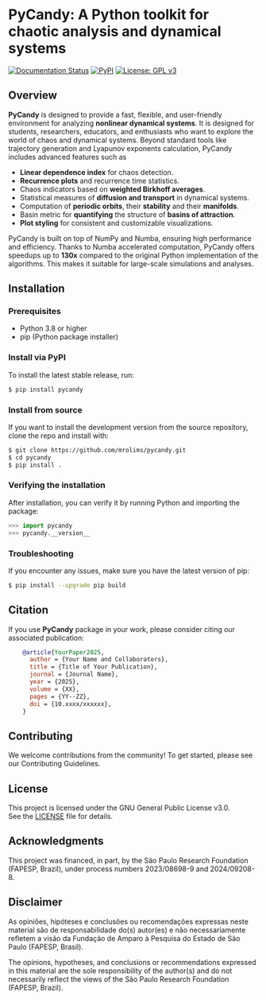 # PyCandy: A Python toolkit for chaotic analysis and dynamical systems

[![Documentation Status](https://readthedocs.org/projects/pycandy/badge/?version=latest)](https://pycandy.readthedocs.io/en/latest/)
[![PyPI](https://img.shields.io/pypi/v/pycandy.svg)](https://pypi.org/project/pycandy/)
[![License: GPL v3](https://img.shields.io/badge/License-GPLv3-blue.svg)](https://www.gnu.org/licenses/gpl-3.0)

## Overview

**PyCandy** is designed to provide a fast, flexible, and user-friendly environment for analyzing **nonlinear dynamical systems**. It is designed for students, researchers, educators, and enthusiasts who want to explore the world of chaos and dynamical systems. Beyond standard tools like trajectory generation and Lyapunov exponents calculation, PyCandy includes advanced features such as

-   **Linear dependence index** for chaos detection.
-   **Recurrence plots** and recurrence time statistics.
-   Chaos indicators based on **weighted Birkhoff averages**.
-   Statistical measures of **diffusion and transport** in dynamical systems.
-   Computation of **periodic orbits**, their **stability** and their **manifolds**.
-   Basin metric for **quantifying** the structure of **basins of attraction**.
-   **Plot styling** for consistent and customizable visualizations.

PyCandy is built on top of NumPy and Numba, ensuring high performance and efficiency. Thanks to Numba accelerated computation, PyCandy offers speedups up to **130x** compared to the original Python implementation of the algorithms. This makes it suitable for large-scale simulations and analyses.

## Installation

### Prerequisites

-   Python 3.8 or higher
-   pip (Python package installer)

### Install via PyPI

To install the latest stable release, run:

```bash
$ pip install pycandy
```

### Install from source

If you want to install the development version from the source repository, clone the repo and install with:

```bash
$ git clone https://github.com/mrolims/pycandy.git
$ cd pycandy
$ pip install .
```

### Verifying the installation

After installation, you can verify it by running Python and importing the package:

```python
>>> import pycandy
>>> pycandy.__version__
```

### Troubleshooting

If you encounter any issues, make sure you have the latest version of pip:

```bash
$ pip install --upgrade pip build
```

## Citation

If you use **PyCandy** package in your work, please consider citing our associated publication:

```bibtex
    @article{YourPaper2025,
      author = {Your Name and Collaborators},
      title = {Title of Your Publication},
      journal = {Journal Name},
      year = {2025},
      volume = {XX},
      pages = {YY--ZZ},
      doi = {10.xxxx/xxxxxx},
    }
```

## Contributing

We welcome contributions from the community! To get started, please see our Contributing Guidelines.

## License

This project is licensed under the GNU General Public License v3.0.  
See the [LICENSE](./LICENSE) file for details.

## Acknowledgments

This project was financed, in part, by the São Paulo Research Foundation (FAPESP, Brazil), under process numbers 2023/08698-9 and 2024/09208-8.

## Disclaimer

As opiniões, hipóteses e conclusões ou recomendações expressas neste material são de responsabilidade do(s) autor(es) e não necessariamente refletem a visão da Fundação de Amparo à Pesquisa do Estado de São Paulo (FAPESP, Brasil).

The opinions, hypotheses, and conclusions or recommendations expressed in this material are the sole responsibility of the author(s) and do not necessarily reflect the views of the São Paulo Research Foundation (FAPESP, Brazil).
